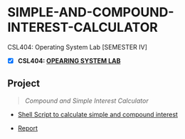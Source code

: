 # SIMPLE-AND-COMPOUND-INTEREST-CALCULATOR
 CSL404: Operating System Lab [SEMESTER IV]

  - [x] **CSL404: [OPEARING SYSTEM LAB](https://github.com/Amey-Thakur/OPERATING-SYSTEM-AND-OPERATING-SYSTEM-LAB)**

## Project 
  >_Compound and Simple Interest Calculator_
  
  - [Shell Script to calculate simple and compound interest](https://github.com/Amey-Thakur/SIMPLE-AND-COMPOUND-INTEREST-CALCULATOR/blob/main/Simple_%26_Compound_Interest_Calculator.sh)
 
 - [Report](https://github.com/Amey-Thakur/OPERATING-SYSTEM-LAB/blob/main/Compound%20and%20Simple%20Interest%20Calculator%20Report.pdf)
